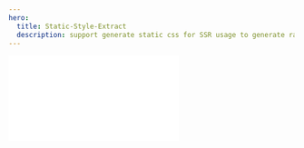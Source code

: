 ```yaml
---
hero:
  title: Static-Style-Extract
  description: support generate static css for SSR usage to generate raw css file for caching.
---
```


<embed src="../README.md"></embed>